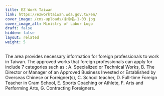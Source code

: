 ```yaml
---
title: EZ Work Taiwan
link: https://ezworktaiwan.wda.gov.tw/en/
cover_image: /cms-uploads/未命名-1-03.jpg
cover_image_alt: Ministry of Labor Logo
draft: false
hidden: false
layout: related
weight: 5
---
```

The area provides necessary information for foreign professionals to work in Taiwan. The approved works that foreign professionals can apply for include 7 categories such as : A. Specialized or Technical Works, B. The Director or Manager of an Approved Business Invested or Established by Overseas Chinese or Foreigner(s), C. School teacher, D. Full-time Foreign Teacher in Cram School, E. Sports Coaching or Athlete, F. Arts and Performing Arts, G. Contracting Foreigners.
